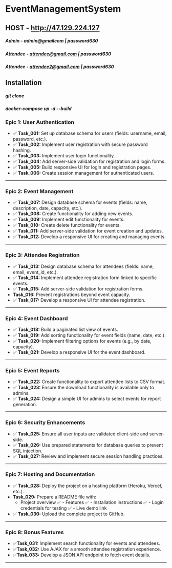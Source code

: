 # EventManagementSystem

## HOST - http://47.129.224.127
##### Admin - admin@gmailcom | password630
##### Attendee - attendee@gmail.com | password630
##### Attendee - attendee2@gmail.com | password630

## Installation
##### git clone
##### docker-compose up -d --build

### **Epic 1: User Authentication**
- ✅ **Task_001:** Set up database schema for users (fields: username, email, password, etc.).
- ✅ **Task_002:** Implement user registration with secure password hashing.
- ✅ **Task_003:** Implement user login functionality.
- ✅ **Task_004:** Add server-side validation for registration and login forms.
- ✅ **Task_005:** Build responsive UI for login and registration pages.
- ✅ **Task_006:** Create session management for authenticated users.

---

### **Epic 2: Event Management**
- ✅ **Task_007:** Design database schema for events (fields: name, description, date, capacity, etc.).
- ✅ **Task_008:** Create functionality for adding new events.
- ✅ **Task_009:** Implement edit functionality for events.
- ✅ **Task_010:** Create delete functionality for events.
- ✅ **Task_011:** Add server-side validation for event creation and updates.
- ✅ **Task_012:** Develop a responsive UI for creating and managing events.

---

### **Epic 3: Attendee Registration**
- ✅ **Task_013:** Design database schema for attendees (fields: name, email, event_id, etc.).
- ✅ **Task_014:** Implement attendee registration form linked to specific events.
- ✅ **Task_015:** Add server-side validation for registration forms.
-  **Task_016:** Prevent registrations beyond event capacity. 
- ✅ **Task_017:** Develop a responsive UI for attendee registration.

---

### **Epic 4: Event Dashboard**
- ✅ **Task_018:** Build a paginated list view of events.
- ✅ **Task_019:** Add sorting functionality for event fields (name, date, etc.).
- ✅ **Task_020:** Implement filtering options for events (e.g., by date, capacity).
- ✅ **Task_021:** Develop a responsive UI for the event dashboard.

---

### **Epic 5: Event Reports**
- ✅ **Task_022:** Create functionality to export attendee lists to CSV format.
- ✅ **Task_023:** Ensure the download functionality is available only to admins.
- ✅ **Task_024:** Design a simple UI for admins to select events for report generation.

---

### **Epic 6: Security Enhancements**
- ✅ **Task_025:** Ensure all user inputs are validated client-side and server-side.
- ✅ **Task_026:** Use prepared statements for database queries to prevent SQL injection.
- ✅ **Task_027:** Review and implement secure session handling practices.

---

### **Epic 7: Hosting and Documentation**
- ✅ **Task_028:** Deploy the project on a hosting platform (Heroku, Vercel, etc.).
- **Task_029:** Prepare a README file with:
  - Project overview
  ✅ - Features 
  ✅ - Installation instructions
  ✅ - Login credentials for testing 
  ✅ - Live demo link 
- ✅ **Task_030:** Upload the complete project to GitHub.

---

### **Epic 8: Bonus Features**
- ✅**Task_031:** Implement search functionality for events and attendees.
- ✅**Task_032:** Use AJAX for a smooth attendee registration experience.
- ✅**Task_033:** Develop a JSON API endpoint to fetch event details.

---
